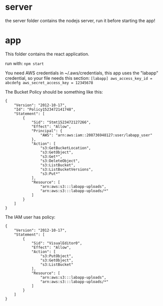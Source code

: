 # server
the server folder contains the nodejs server, run it before starting the app!

# app

This folder contains the react application.

run with:
`npm start
`

You need AWS credentials in ~/.aws/credentials, this app uses the "labapp"
credential, so your file needs this section:
`
[labapp]
aws_access_key_id = abcdefg
aws_secret_access_key = 12345678
`

The Bucket Policy should be something like this:
```
{
    "Version": "2012-10-17",
    "Id": "Policy1523472141748",
    "Statement": [
        {
            "Sid": "Stmt1523472127266",
            "Effect": "Allow",
            "Principal": {
                "AWS": "arn:aws:iam::208736948127:user/labapp_user"
            },
            "Action": [
                "s3:GetBucketLocation",
                "s3:GetObject",
                "s3:Get*",
                "s3:DeleteObject",
                "s3:ListBucket",
                "s3:ListBucketVersions",
                "s3:Put*"
            ],
            "Resource": [
                "arn:aws:s3:::labapp-uploads",
                "arn:aws:s3:::labapp-uploads/*"
            ]
        }
    ]
}
```
The IAM user has policy:
```
{
    "Version": "2012-10-17",
    "Statement": [
        {
            "Sid": "VisualEditor0",
            "Effect": "Allow",
            "Action": [
                "s3:PutObject",
                "s3:GetObject",
                "s3:ListBucket"
            ],
            "Resource": [
                "arn:aws:s3:::labapp-uploads",
                "arn:aws:s3:::labapp-uploads/*"
            ]
        }
    ]
}
```
